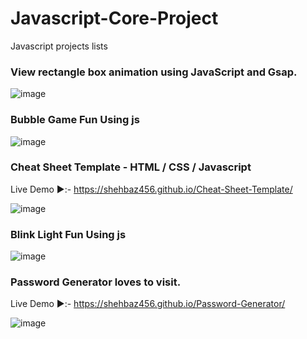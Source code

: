 # Javascript-Core-Project
Javascript projects lists

### View rectangle box animation using JavaScript and Gsap.  
![image](https://github.com/user-attachments/assets/2994fe07-f756-4969-a9a7-92296929cd5d)

### Bubble Game Fun Using js

![image](https://github.com/user-attachments/assets/cdfdcb0b-f985-42e4-9bd6-2f5d730ede8b)

### Cheat Sheet Template - HTML / CSS / Javascript

Live Demo ▶️:- https://shehbaz456.github.io/Cheat-Sheet-Template/

![image](https://github.com/user-attachments/assets/3eee4498-e61f-4761-8a1c-ad987a228ad9)

 ### Blink Light Fun Using js
![image](https://github.com/user-attachments/assets/8cdd8f0c-67a0-4b7d-bb58-a984f8625d18)

### Password Generator loves to visit.

Live Demo ▶️:- https://shehbaz456.github.io/Password-Generator/

![image](https://github.com/user-attachments/assets/7631cd0b-e96b-47e6-a52f-6a555909964d)
